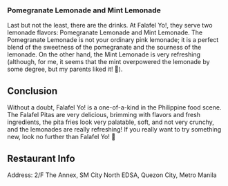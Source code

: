 <h3>Pomegranate Lemonade and Mint Lemonade</h3>
Last but not the least, there are the drinks. At Falafel Yo!, they serve two lemonade flavors: Pomegranate Lemonade and Mint Lemonade. The Pomegranate Lemonade is not your ordinary pink lemonade; it is a perfect blend of the sweetness of the pomegranate and the sourness of the lemonade. On the other hand, the Mint Lemonade is very refreshing (although, for me, it seems that the mint overpowered the lemonade by some degree, but my parents liked it! 🙂).

<h2>Conclusion</h2>
Without a doubt, Falafel Yo! is a one-of-a-kind in the Philippine food scene. The Falafel Pitas are very delicious, brimming with flavors and fresh ingredients, the pita fries look very palatable, soft, and not very crunchy, and the lemonades are really refreshing! If you really want to try something new, look no further than Falafel Yo! 🙂

<h2>Restaurant Info</h2>
Address: 2/F The Annex, SM City North EDSA, Quezon City, Metro Manila